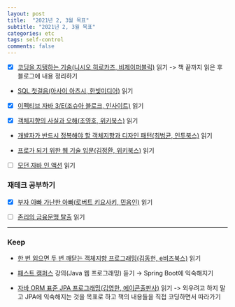 ```yaml
---
layout: post
title:  "2021년 2, 3월 목표"
subtitle: "2021년 2, 3월 목표"
categories: etc
tags: self-control
comments: false
---
```


- [x] [코딩을 지탱하는 기술(니시오 히로카즈, 비제이퍼블릭)](http://www.yes24.com/Product/Goods/11101558) 읽기
    -> 책 끝까지 읽은 후 블로그에 내용 정리하기

- [SQL 첫걸음(아사이 아츠시, 한빛미디어)](http://www.yes24.com/Product/Goods/6721651) 읽기

- [x] [이펙티브 자바 3/E(조슈아 블로크, 인사이트)](http://www.kyobobook.co.kr/product/detailViewKor.laf?ejkGb=KOR&mallGb=KOR&barcode=9788966262281&orderClick=LEa&Kc=) 읽기

- [x] [객체지향의 사실과 오해(조영호, 위키북스)](http://www.yes24.com/Product/Goods/18249021?OzSrank=1) 읽기

- [개발자가 반드시 정복해야 할 객체지향과 디자인 패턴(최범균, 인투북스)](http://www.yes24.com/Product/Goods/9179120?OzSrank=1) 읽기

- [프로가 되기 위한 웹 기술 입문(김정환, 위키북스)](http://www.yes24.com/Product/Goods/6721651) 읽기

- [ ] [모던 자바 인 액션](http://www.yes24.com/Product/Goods/77125987?pid=123487&cosemkid=go15646485055614872&gclid=CjwKCAiAyc2BBhAaEiwA44-wW3o6A66WU225MEfekzJAuJ_wqvvPeZ9VIDYKTuk1JXinVV6Q3cbKjhoCvSMQAvD_BwE) 읽기

### 재테크 공부하기
- [x] [부자 아빠 가난한 아빠(로버트 키요사키, 민음인)](http://www.yes24.com/Product/Goods/58774995) 읽기

- [ ] [존리의 금융문맹 탈출](http://www.yes24.com/Product/Goods/93317297) 읽기




--- 
### Keep

- [한 번 읽으면 두 번 깨닫는 객체지향 프로그래밍(김동헌, e비즈북스)](https://kyobobook.co.kr/product/detailViewKor.laf?ejkGb=KOR&mallGb=KOR&barcode=9791157831357&orderClick=LAH&Kc=) 읽기

- [패스트 캠퍼스](https://www.fastcampus.co.kr/) 강의(Java 웹 프로그래밍) 듣기
    → Spring Boot에 익숙해지기

- [자바 ORM 표준 JPA 프로그래밍(김영한, 에이콘출판사)](http://www.yes24.com/Product/Goods/19040233) 읽기
    -> 외우려고 하지 말고 JPA에 익숙해지는 것을 목표로 하고 책의 내용들을 직접 코딩하면서 따라가기